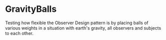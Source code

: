 # GravityBalls
Testing how flexible the Observer Design pattern is by placing balls of various weights in a situation with earth's gravity, all observers and subjects to each other. 
